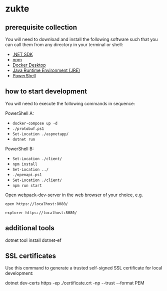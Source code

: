 # zukte

## prerequisite collection

You will need to download and install the following software such that you can call them from any directory in your terminal or shell:

-   [.NET SDK](https://dotnet.microsoft.com/download)
-   [npm](https://nodejs.org/en/download/)
-   [Docker Desktop](https://www.docker.com/products/docker-desktop)
-   [Java Runtime Environment (JRE)](https://www.java.com/en/download/)
-   [PowerShell](https://github.com/PowerShell/PowerShell/releases/)

## how to start development

You will need to execute the following commands in sequence:

PowerShell A:

-   `docker-compose up -d`
-   `./protobuf.ps1`
-   `Set-Location ./aspnetapp/`
-   `dotnet run`

PowerShell B:

-   `Set-Location ./client/`
-   `npm install`
-   `Set-Location ../`
-   `./openapi.ps1`
-   `Set-Location ./client/`
-   `npm run start`

Open webpack-dev-server in the web browser of your choice, e.g.

```
open https://localhost:8080/
```

```
explorer https://localhost:8080/
```

## additional tools

dotnet tool install dotnet-ef

## SSL certificates

Use this command to generate a trusted self-signed SSL certificate for local development:

dotnet dev-certs https -ep ./certificate.crt -np --trust --format PEM
